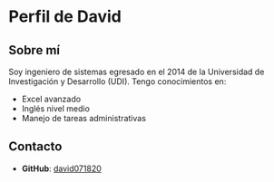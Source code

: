 # Perfil de David

## Sobre mí
Soy ingeniero de sistemas egresado en el 2014 de la Universidad de Investigación y Desarrollo (UDI). Tengo conocimientos en:

- Excel avanzado
- Inglés nivel medio
- Manejo de tareas administrativas

## Contacto
- **GitHub**: [david071820](https://github.com/david071820)
